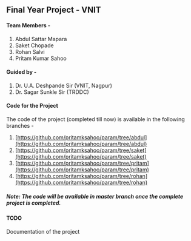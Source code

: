 ## Final Year Project - VNIT

#### Team Members -
1. Abdul Sattar Mapara
2. Saket Chopade
3. Rohan Salvi
4. Pritam Kumar Sahoo

#### Guided by -
1. Dr. U.A. Deshpande Sir (VNIT, Nagpur)
2. Dr. Sagar Sunkle Sir (TRDDC)

#### Code for the Project
The code of the project (completed till now) is available in the following branches -
1. [https://github.com/pritamksahoo/param/tree/abdul](https://github.com/pritamksahoo/param/tree/abdul)
2. [https://github.com/pritamksahoo/param/tree/saket](https://github.com/pritamksahoo/param/tree/saket)
3. [https://github.com/pritamksahoo/param/tree/pritam](https://github.com/pritamksahoo/param/tree/pritam)
4. [https://github.com/pritamksahoo/param/tree/rohan](https://github.com/pritamksahoo/param/tree/rohan)

##### Note: The code will be available in master branch once the complete project is completed.

#### TODO
Documentation of the project

